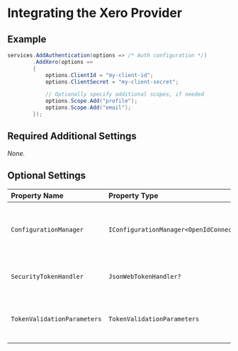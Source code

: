 # Integrating the Xero Provider

## Example

```csharp
services.AddAuthentication(options => /* Auth configuration */)
        .AddXero(options =>
        {
            options.ClientId = "my-client-id";
            options.ClientSecret = "my-client-secret";

            // Optionally specify additional scopes, if needed
            options.Scope.Add("profile");
            options.Scope.Add("email");
        });
```

## Required Additional Settings

_None._

## Optional Settings

| Property Name | Property Type | Description | Default Value |
|:--|:--|:--|:--|
| `ConfigurationManager` | `IConfigurationManager<OpenIdConnectConfiguration>?` | The configuration manager to use for the OpenId configuration. | `null` |
| `SecurityTokenHandler` | `JsonWebTokenHandler?` | The JSON Web Token handler to use. | `null` |
| `TokenValidationParameters` | `TokenValidationParameters` | The JSON Web Token validation parameter to use. | `new TokenValidationParameters()` |